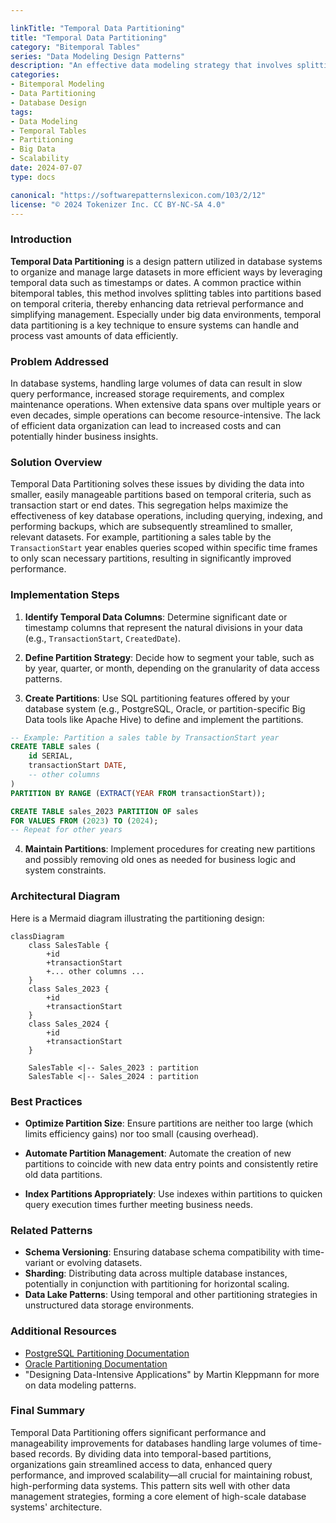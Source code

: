 ```yaml
---

linkTitle: "Temporal Data Partitioning"
title: "Temporal Data Partitioning"
category: "Bitemporal Tables"
series: "Data Modeling Design Patterns"
description: "An effective data modeling strategy that involves splitting large tables into more manageable partitions using temporal data such as timestamps or dates. This design pattern enhances performance and scalability, making queries and data management more efficient."
categories:
- Bitemporal Modeling
- Data Partitioning
- Database Design
tags:
- Data Modeling
- Temporal Tables
- Partitioning
- Big Data
- Scalability
date: 2024-07-07
type: docs

canonical: "https://softwarepatternslexicon.com/103/2/12"
license: "© 2024 Tokenizer Inc. CC BY-NC-SA 4.0"
---
```


### Introduction

**Temporal Data Partitioning** is a design pattern utilized in database systems to organize and manage large datasets in more efficient ways by leveraging temporal data such as timestamps or dates. A common practice within bitemporal tables, this method involves splitting tables into partitions based on temporal criteria, thereby enhancing data retrieval performance and simplifying management. Especially under big data environments, temporal data partitioning is a key technique to ensure systems can handle and process vast amounts of data efficiently.

### Problem Addressed

In database systems, handling large volumes of data can result in slow query performance, increased storage requirements, and complex maintenance operations. When extensive data spans over multiple years or even decades, simple operations can become resource-intensive. The lack of efficient data organization can lead to increased costs and can potentially hinder business insights.

### Solution Overview

Temporal Data Partitioning solves these issues by dividing the data into smaller, easily manageable partitions based on temporal criteria, such as transaction start or end dates. This segregation helps maximize the effectiveness of key database operations, including querying, indexing, and performing backups, which are subsequently streamlined to smaller, relevant datasets. For example, partitioning a sales table by the `TransactionStart` year enables queries scoped within specific time frames to only scan necessary partitions, resulting in significantly improved performance.

### Implementation Steps

1. **Identify Temporal Data Columns**: Determine significant date or timestamp columns that represent the natural divisions in your data (e.g., `TransactionStart`, `CreatedDate`).
   
2. **Define Partition Strategy**: Decide how to segment your table, such as by year, quarter, or month, depending on the granularity of data access patterns.

3. **Create Partitions**: Use SQL partitioning features offered by your database system (e.g., PostgreSQL, Oracle, or partition-specific Big Data tools like Apache Hive) to define and implement the partitions.

```sql
-- Example: Partition a sales table by TransactionStart year
CREATE TABLE sales (
    id SERIAL,
    transactionStart DATE,
    -- other columns
)
PARTITION BY RANGE (EXTRACT(YEAR FROM transactionStart));

CREATE TABLE sales_2023 PARTITION OF sales
FOR VALUES FROM (2023) TO (2024);
-- Repeat for other years
```

4. **Maintain Partitions**: Implement procedures for creating new partitions and possibly removing old ones as needed for business logic and system constraints.

### Architectural Diagram

Here is a Mermaid diagram illustrating the partitioning design:

```mermaid
classDiagram
    class SalesTable {
        +id
        +transactionStart
        +... other columns ...
    }
    class Sales_2023 {
        +id
        +transactionStart
    }
    class Sales_2024 {
        +id
        +transactionStart
    }

    SalesTable <|-- Sales_2023 : partition
    SalesTable <|-- Sales_2024 : partition
```

### Best Practices

- **Optimize Partition Size**: Ensure partitions are neither too large (which limits efficiency gains) nor too small (causing overhead).
  
- **Automate Partition Management**: Automate the creation of new partitions to coincide with new data entry points and consistently retire old data partitions.

- **Index Partitions Appropriately**: Use indexes within partitions to quicken query execution times further meeting business needs.

### Related Patterns

- **Schema Versioning**: Ensuring database schema compatibility with time-variant or evolving datasets.
- **Sharding**: Distributing data across multiple database instances, potentially in conjunction with partitioning for horizontal scaling.
- **Data Lake Patterns**: Using temporal and other partitioning strategies in unstructured data storage environments.

### Additional Resources

- [PostgreSQL Partitioning Documentation](https://www.postgresql.org/docs/current/ddl-partitioning.html)
- [Oracle Partitioning Documentation](https://docs.oracle.com/en/database/oracle/oracle-database/21/vldml/partitioning.html)
- "Designing Data-Intensive Applications" by Martin Kleppmann for more on data modeling patterns.

### Final Summary

Temporal Data Partitioning offers significant performance and manageability improvements for databases handling large volumes of time-based records. By dividing data into temporal-based partitions, organizations gain streamlined access to data, enhanced query performance, and improved scalability—all crucial for maintaining robust, high-performing data systems. This pattern sits well with other data management strategies, forming a core element of high-scale database systems' architecture.
